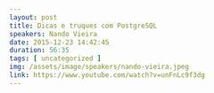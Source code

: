 ```yaml
---
layout: post
title: Dicas e truques com PostgreSQL
speakers: Nando Vieira
date: 2015-12-23 14:42:45
duration: 56:35
tags: [ uncategorized ]
img: /assets/image/speakers/nando-vieira.jpeg
link: https://www.youtube.com/watch?v=unFnLc9f3dg
---
```

